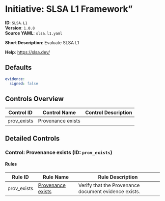 # Initiative: SLSA L1 Framework”

**ID**: `SLSA.L1`  
**Version**: `1.0.0`  
**Source YAML**: `slsa.l1.yaml`  

**Short Description**: Evaluate SLSA L1

**Help**: https://slsa.dev/

## Defaults

```yaml
evidence:
  signed: false
```

## Controls Overview

| Control ID | Control Name | Control Description |
|------------|--------------|---------------------|
| prov_exists | Provenance exists |  |

## Detailed Controls

### Control: Provenance exists (ID: `prov_exists`)
#### Rules

| Rule ID | Rule Name | Rule Description |
|---------|----------|------------------|
| prov_exists | [Provenance exists](../rules/slsa/l1-provenance-exists.md) | Verify that the Provenance document evidence exists. |

